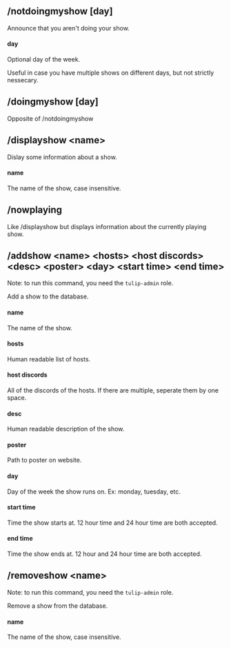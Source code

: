 ## /notdoingmyshow [day]

Announce that you aren't doing your show. 

#### day

Optional day of the week.

Useful in case you have multiple shows on different days, but not strictly nessecary.

## /doingmyshow [day]

Opposite of /notdoingmyshow

## /displayshow \<name\>

Dislay some information about a show.

#### name

The name of the show, case insensitive.

## /nowplaying

Like /displayshow but displays information about the currently playing show.

## /addshow \<name\> \<hosts\> \<host discords\> \<desc\> \<poster\> \<day\> \<start time\> \<end time\>

Note: to run this command, you need the `tulip-admin` role.

Add a show to the database.

#### name

The name of the show.

#### hosts

Human readable list of hosts.

#### host discords

All of the discords of the hosts. If there are multiple, seperate them by one space.

#### desc

Human readable description of the show.

#### poster

Path to poster on website.

#### day

Day of the week the show runs on. Ex: monday, tuesday, etc.

#### start time

Time the show starts at. 12 hour time and 24 hour time are both accepted.

#### end time

Time the show ends at. 12 hour and 24 hour time are both accepted.

## /removeshow \<name\>

Note: to run this command, you need the `tulip-admin` role.

Remove a show from the database.

#### name

The name of the show, case insensitive.
